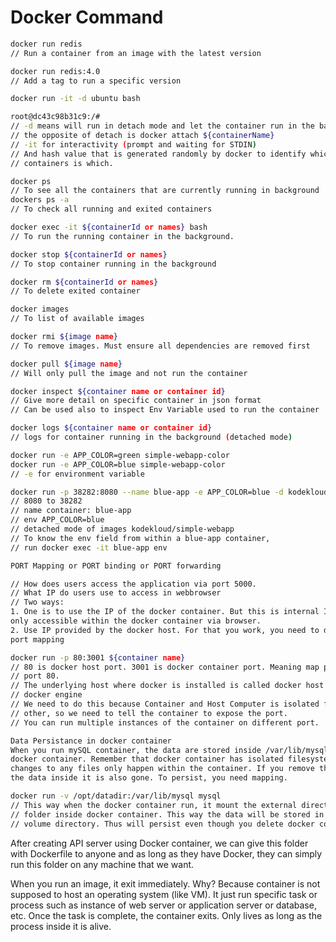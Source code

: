 # Docker Command

```bash
docker run redis
// Run a container from an image with the latest version

docker run redis:4.0 
// Add a tag to run a specific version

docker run -it -d ubuntu bash

root@dc43c98b31c9:/#
// -d means will run in detach mode and let the container run in the background
// the opposite of detach is docker attach ${containerName}
// -it for interactivity (prompt and waiting for STDIN)
// And hash value that is generated randomly by docker to identify which 
// containers is which.

docker ps
// To see all the containers that are currently running in background
dockers ps -a 
// To check all running and exited containers

docker exec -it ${containerId or names} bash
// To run the running container in the background.

docker stop ${containerId or names}
// To stop container running in the background

docker rm ${containerId or names} 
// To delete exited container

docker images 
// To list of available images

docker rmi ${image name} 
// To remove images. Must ensure all dependencies are removed first

docker pull ${image name} 
// Will only pull the image and not run the container

docker inspect ${container name or container id}
// Give more detail on specific container in json format
// Can be used also to inspect Env Variable used to run the container

docker logs ${container name or container id}
// logs for container running in the background (detached mode)

docker run -e APP_COLOR=green simple-webapp-color
docker run -e APP_COLOR=blue simple-webapp-color
// -e for environment variable

docker run -p 38282:8080 --name blue-app -e APP_COLOR=blue -d kodekloud/simple-webapp
// 8080 to 38282
// name container: blue-app
// env APP_COLOR=blue
// detached mode of images kodekloud/simple-webapp
// To know the env field from within a blue-app container,
// run docker exec -it blue-app env
```

```bash
PORT Mapping or PORT binding or PORT forwarding

// How does users access the application via port 5000.
// What IP do users use to access in webbrowser
// Two ways:
1. One is to use the IP of the docker container. But this is internal IP that is 
only accessible within the docker container via browser.
2. Use IP provided by the docker host. For that you work, you need to do 
port mapping

docker run -p 80:3001 ${container name}
// 80 is docker host port. 3001 is docker container port. Meaning map port 3001 to
// port 80.
// The underlying host where docker is installed is called docker host or 
// docker engine
// We need to do this because Container and Host Computer is isolated from each 
// other, so we need to tell the container to expose the port.
// You can run multiple instances of the container on different port.
```

```bash
Data Persistance in docker container
When you run mySQL container, the data are stored inside /var/lib/mysql inside 
docker container. Remember that docker container has isolated filesystem and any 
changes to any files only happen within the container. If you remove the container,
the data inside it is also gone. To persist, you need mapping.

docker run -v /opt/datadir:/var/lib/mysql mysql
// This way when the docker container run, it mount the external directory to a 
// folder inside docker container. This way the data will be stored in the external 
// volume directory. Thus will persist even though you delete docker container.
```

After creating API server using Docker container, we can give this folder with Dockerfile to anyone and as long as they have Docker, they can simply run this folder on any machine that we want.

When you run an image, it exit immediately. Why? Because container is not supposed to host an operating system \(like VM\). It just run specific task or process such as instance of web server or application server or database, etc. Once the task is complete, the container exits. Only lives as long as the process inside it is alive.

